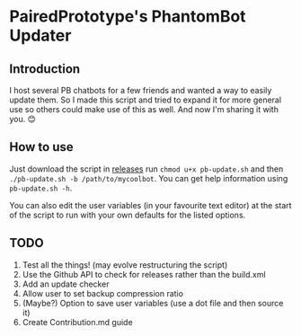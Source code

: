 # PairedPrototype's PhantomBot Updater

## Introduction

I host several PB chatbots for a few friends and wanted a way to easily update them. So I made this script and tried to
expand it for more general use so others could make use of this as well. And now I'm sharing it with you. 😊

## How to use

Just download the script in [releases](https://github.com/PairedPrototype/pb-updater/releases) run
`chmod u+x pb-update.sh` and then `./pb-update.sh -b /path/to/mycoolbot`. You can get help information using
`pb-update.sh -h`.

You can also edit the user variables (in your favourite text editor) at the start of the script to run with your own
defaults for the listed options.

## TODO

1. Test all the things! (may evolve restructuring the script)
1. Use the Github API to check for releases rather than the build.xml
1. Add an update checker
1. Allow user to set backup compression ratio
1. (Maybe?) Option to save user variables (use a dot file and then source it)
1. Create Contribution.md guide
